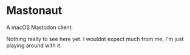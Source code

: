 # Mastonaut
A macOS Mastodon client.

Nothing really to see here yet. I wouldnt expect much from me, I'm just playing around with it.
